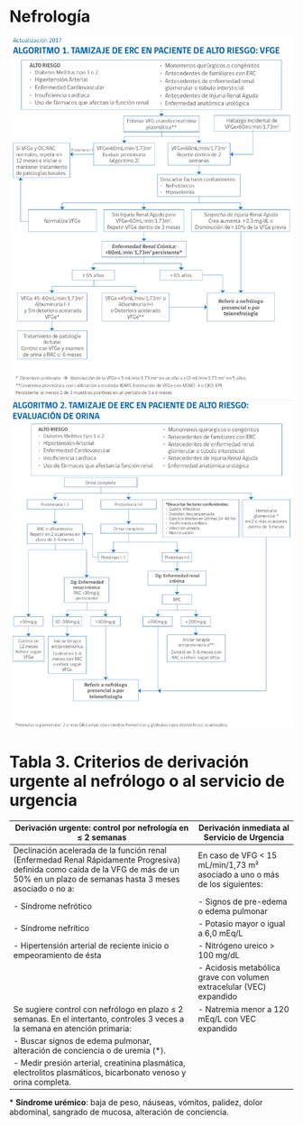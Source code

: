 # Nefrología

![tamizaje_erc](tamizaje_erc.png)
![tamizaje_erc_oc](tamizaje_erc_oc.png)

# Tabla 3. Criterios de derivación urgente al nefrólogo o al servicio de urgencia

| **Derivación urgente: control por nefrología en ≤ 2 semanas** | **Derivación inmediata al Servicio de Urgencia** |
|---------------------------------------------------------------|---------------------------------------------------|
| Declinación acelerada de la función renal (Enfermedad Renal Rápidamente Progresiva) definida como caída de la VFG de más de un 50% en un plazo de semanas hasta 3 meses asociado o no a: | En caso de VFG < 15 mL/min/1,73 m² asociado a uno o más de los siguientes: |
| - Síndrome nefrótico                                           | - Signos de pre-edema o edema pulmonar            |
| - Síndrome nefrítico                                           | - Potasio mayor o igual a 6,0 mEq/L              |
| - Hipertensión arterial de reciente inicio o empeoramiento de ésta | - Nitrógeno ureico > 100 mg/dL                   |
|                                                               | - Acidosis metabólica grave con volumen extracelular (VEC) expandido |
| Se sugiere control con nefrólogo en plazo ≤ 2 semanas. En el intertanto, controles 3 veces a la semana en atención primaria: | - Natremia menor a 120 mEq/L con VEC expandido   |
| - Buscar signos de edema pulmonar, alteración de conciencia o de uremia (*). |                                                   |
| - Medir presión arterial, creatinina plasmática, electrolitos plasmáticos, bicarbonato venoso y orina completa. |                                                   |

\* **Síndrome urémico**: baja de peso, náuseas, vómitos, palidez, dolor abdominal, sangrado de mucosa, alteración de conciencia.
